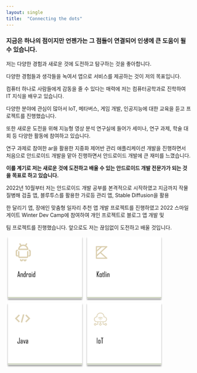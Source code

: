 ```yaml
---
layout: single
title:  "Connecting the dots"
---
```


### 지금은 하나의 점이지만 언젠가는 그 점들이 연결되어 인생에 큰 도움이 될 수 있습니다.

저는 다양한 경험과 새로운 것에 도전하고 탐구하는 것을 좋아합니다. 

다양한 경험들과 생각들을 녹여서 앱으로 서비스를 제공하는 것이 저의 목표입니다.

컴퓨터 하나로 사람들에게 감동을 줄 수 있다는 매력에 저는 컴퓨터공학과로 진학하여 IT 지식을 배우고 있습니다.

다양한 분야에 관심이 많아서 IoT, 메타버스, 게임 개발, 인공지능에 대한 교육을 듣고 프로젝트를 진행했습니다. 

또한 새로운 도전을 위해 지능형 영상 분석 연구실에 들어가 세미나, 연구 과제, 학술 대회 등 다양한 활동에 참여하고 있습니다. 

연구 과제로 참여한 ar을 활용한 지중화 제어반 관리 애플리케이션 개발을 진행하면서 처음으로 안드로이드 개발을 맡아 진행하면서 안드로이드 개발에 큰 재미를 느꼈습니다.

**이를 계기로 저는 새로운 것에 도전하고 배울 수 있는 안드로이드 개발 전문가가 되는 것을 목표로 하고 있습니다.**

2022년 10월부터 저는 안드로이드 개발 공부를 본격적으로 시작하였고 지금까지 작물 질병해 검출 앱, 블루투스를 활용한 가로등 관리 앱, Stable Diffusion을 활용

한 달리기 앱, 장애인 맞춤형 일자리 추천 앱 개발 프로젝트를 진행하였고 2022 스마일 게이트 Winter Dev Camp에 참여하여 개인 프로젝트로 블로그 앱 개발 및 

팀 프로젝트를 진행했습니다. 앞으로도 저는 끊임없이 도전하고 배울 것입니다.







​			<img src="../images/2023-06-25-about/ANDROID.png" alt="ANDROID" style="zoom:25%;" />			<img src="../images/2023-06-25-about/KOTLIN-1687664755490-5.png" alt="KOTLIN" style="zoom:25%;" />   		 <img src="../images/2023-06-25-about/JAVA.png" alt="JAVA" style="zoom:25%;" />  		 <img src="../images/2023-06-25-about/IOT.png" alt="IOT" style="zoom:25%;" />

